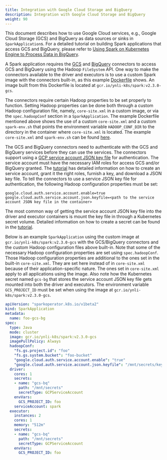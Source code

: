 ```yaml
---
title: Integration with Google Cloud Storage and BigQuery
description: Integration with Google Cloud Storage and BigQuery
weight: 90
---
```


This document describes how to use Google Cloud services, e.g., Google Cloud Storage (GCS) and BigQuery as data sources
or sinks in `SparkApplication`s. For a detailed tutorial on building Spark applications that access GCS and BigQuery,
please refer to [Using Spark on Kubernetes Engine to Process Data in BigQuery](https://cloud.google.com/solutions/spark-on-kubernetes-engine).

A Spark application requires the [GCS](https://cloud.google.com/dataproc/docs/concepts/connectors/cloud-storage) and
[BigQuery](https://cloud.google.com/dataproc/docs/concepts/connectors/bigquery) connectors to access GCS and BigQuery
using the Hadoop `FileSystem` API. One way to make the connectors available to the driver and executors is to use a
custom Spark image with the connectors built-in, as this example [Dockerfile](https://github.com/GoogleCloudPlatform/spark-on-k8s-gcp-examples/blob/master/dockerfiles/spark-gcs/Dockerfile) shows.
An image built from this Dockerfile is located at `gcr.io/ynli-k8s/spark:v2.3.0-gcs`.

The connectors require certain Hadoop properties to be set properly to function. Setting Hadoop properties can be done
both through a custom Hadoop configuration file, namely, `core-site.xml` in a custom image, or via the `spec.hadoopConf`
section in a `SparkApplication`. The example Dockerfile mentioned above shows the use of a custom `core-site.xml` and a
custom `spark-env.sh` that points the environment variable `HADOOP_CONF_DIR` to the directory in the container where
`core-site.xml` is located. The example `core-site.xml` and `spark-env.sh` can be found
[here](https://github.com/GoogleCloudPlatform/spark-on-k8s-gcp-examples/tree/master/conf).

The GCS and BigQuery connectors need to authenticate with the GCS and BigQuery services before they can use the services.
The connectors support using a [GCP service account JSON key file](https://cloud.google.com/iam/docs/creating-managing-service-account-keys)
for authentication. The service account must have the necessary IAM roles for access GCS and/or BigQuery granted. The
[tutorial](https://cloud.google.com/solutions/spark-on-kubernetes-engine) has detailed information on how to create an
service account, grant it the right roles, furnish a key, and download a JSON key file. To tell the connectors to use
a service JSON key file for authentication, the following Hadoop configuration properties
must be set:

```properties
google.cloud.auth.service.account.enable=true
google.cloud.auth.service.account.json.keyfile=<path to the service account JSON key file in the container>
```

The most common way of getting the service account JSON key file into the driver and executor containers is mount the key
file in through a Kubernetes secret volume. Detailed information on how to create a secret can be found in the
[tutorial](https://cloud.google.com/solutions/spark-on-kubernetes-engine).

Below is an example `SparkApplication` using the custom image at `gcr.io/ynli-k8s/spark:v2.3.0-gcs` with the GCS/BigQuery
connectors and the custom Hadoop configuration files above built-in. Note that some of the necessary Hadoop configuration
properties are set using `spec.hadoopConf`. Those Hadoop configuration properties are additional to the ones set in the
built-in `core-site.xml`. They are set here instead of in `core-site.xml` because of their application-specific nature.
The ones set in `core-site.xml` apply to all applications using the image. Also note how the Kubernetes secret named
`gcs-bg` that stores the service account JSON key file gets mounted into both the driver and executors. The environment
variable `GCS_PROJECT_ID` must be set when using the image at `gcr.io/ynli-k8s/spark:v2.3.0-gcs`.

```yaml
apiVersion: "sparkoperator.k8s.io/v1beta2"
kind: SparkApplication
metadata:
  name: foo-gcs-bg
spec:
  type: Java
  mode: cluster
  image: gcr.io/ynli-k8s/spark:v2.3.0-gcs
  imagePullPolicy: Always
  hadoopConf:
    "fs.gs.project.id": "foo"
    "fs.gs.system.bucket": "foo-bucket"
    "google.cloud.auth.service.account.enable": "true"
    "google.cloud.auth.service.account.json.keyfile": "/mnt/secrets/key.json"
  driver:
    cores: 1
    secrets:
    - name: "gcs-bq"
      path: "/mnt/secrets"
      secretType: GCPServiceAccount
    envVars:
      GCS_PROJECT_ID: foo
    serviceAccount: spark
  executor:
    instances: 2
    cores: 1
    memory: "512m"
    secrets:
    - name: "gcs-bq"
      path: "/mnt/secrets"
      secretType: GCPServiceAccount
    envVars:
      GCS_PROJECT_ID: foo
```
